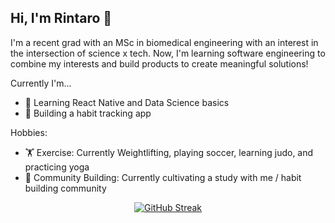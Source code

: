 ## Hi, I'm Rintaro 👋

<!--
**rmasuda12/rmasuda12** is a ✨ _special_ ✨ repository because its `README.md` (this file) appears on your GitHub profile.

Here are some ideas to get you started:

- 🔭 I’m currently working on ...
- 🌱 I’m currently learning ...
- 👯 I’m looking to collaborate on ...
- 🤔 I’m looking for help with ...
- 💬 Ask me about ...
- 📫 How to reach me: ...
- 😄 Pronouns: ...
- ⚡ Fun fact: ...
-->
I'm a recent grad with an MSc in biomedical engineering with an interest in the intersection of science x tech. Now, I'm learning software engineering to combine my interests and build products to create meaningful solutions! 

Currently I'm...
- 🌱  Learning React Native and Data Science basics
- 🔭  Building a habit tracking app

Hobbies: 
- 🏋  Exercise: Currently Weightlifting, playing soccer, learning judo, and practicing yoga
- 🙌  Community Building: Currently cultivating a study with me / habit building community

<div align="center">
<a href="https://git.io/streak-stats" align="center">
  <img src="http://github-readme-streak-stats.herokuapp.com?user=rmasuda12&theme=dark" alt="GitHub Streak" />
</a>
</div>
